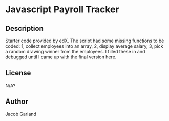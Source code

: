 # Javascript Payroll Tracker

## Description

Starter code provided by edX. The script had some missing functions to be coded: 1, collect employees into an array, 2, display average
salary, 3, pick a random drawing winner from the employees. I filled these in and debugged until I came up with the final version here.

## License

N/A?

## Author

Jacob Garland
